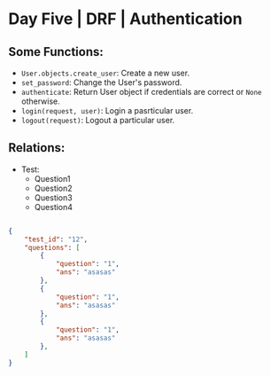 # Day Five | DRF | Authentication

## Some Functions:
- `User.objects.create_user`: Create a new user.
- `set_password`: Change the User's password.
- `authenticate`: Return User object if credentials are correct or `None` otherwise.
- `login(request, user)`: Login a pasrticular user.
- `logout(request)`: Logout a particular user.


## Relations:
- Test:
  - Question1 
  - Question2
  - Question3
  - Question4

```json

{
    "test_id": "12",
    "questions": [
        {
            "question": "1",
            "ans": "asasas"
        },
        {
            "question": "1",
            "ans": "asasas"
        },
        {
            "question": "1",
            "ans": "asasas"
        },
    ]
}
```